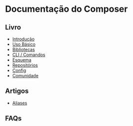 # Documentação do Composer

## Livro

* [Introdução][book-intro]
* [Uso Básico][book-usage]
* [Bibliotecas][book-libs]
* [CLI / Comandos][book-cli]
* [Esquema][book-schema]
* [Repositórios][book-repos]
* [Config][book-config]
* [Comunidade][book-community]

[book-cli]: cli.md
[book-community]: comunidade.md
[book-config]: config.md
[book-intro]: introducao.md
[book-libs]: bibliotecas.md
[book-repos]: repositorios.md
[book-schema]: esquema.md
[book-usage]: uso-basico.md

## Artigos

* [Aliases][article-aliases]

[article-aliases]: artigos/aliases.md

## FAQs
